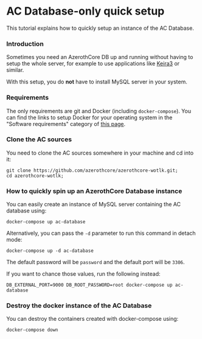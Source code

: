 # AC Database-only quick setup

This tutorial explains how to quickly setup an instance of the AC Database.


### Introduction

Sometimes you need an AzerothCore DB up and running without having to setup the whole server,
for example to use applications like [Keira3](https://github.com/azerothcore/Keira3) or similar.

With this setup, you do **not** have to install MySQL server in your system.

### Requirements

The only requirements are git and Docker (including `docker-compose`).
You can find the links to setup Docker for your operating system in the "Software requirements" category of 
[this page](http://www.azerothcore.org/wiki/Install-with-Docker#setup).

### Clone the AC sources

You need to clone the AC sources somewhere in your machine and cd into it:

```
git clone https://github.com/azerothcore/azerothcore-wotlk.git;
cd azerothcore-wotlk;
```

### How to quickly spin up an AzerothCore Database instance

You can easily create an instance of MySQL server containing the AC database using:

```
docker-compose up ac-database
```

Alternatively, you can pass the `-d` parameter to run this command in detach mode:

```
docker-compose up -d ac-database
```

The default password will be `password` and the default port will be `3306`.

If you want to chance those values, run the following instead:

```
DB_EXTERNAL_PORT=9000 DB_ROOT_PASSWORD=root docker-compose up ac-database
```

### Destroy the docker instance of the AC Database

You can destroy the containers created with docker-compose using:

```
docker-compose down
```


